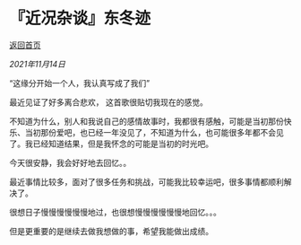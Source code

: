 # 『近况杂谈』东冬迹

[返回首页](../)

*2021年11月14日*

“这缘分开始一个人，我认真写成了我们” 

最近见证了好多离合悲欢， 这首歌很贴切我现在的感觉。

不知道为什么，别人和我说自己的感情故事时，我都很有感触，可能是当初那份快乐、当初那份爱吧，也已经一年没见了，不知道为什么，也可能很多年都不会见了。我已经知道结果，但是我怀念的可能是当初的时光吧。

今天很安静，我会好好地去回忆。。

最近事情比较多，面对了很多任务和挑战，可能我比较幸运吧，很多事情都顺利解决了。

很想日子慢慢慢慢慢慢地过，也很想慢慢慢慢慢慢地回忆。。。

但是更重要的是继续去做我想做的事，希望我能做出成绩。
